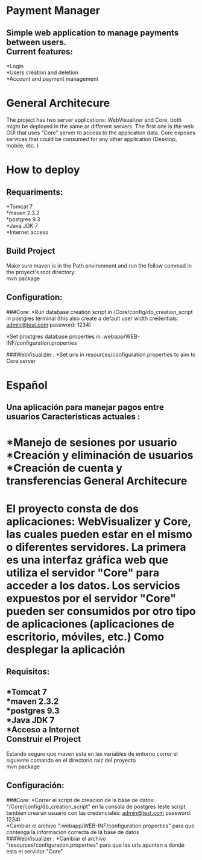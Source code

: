 Payment Manager  
========================  
Simple web application to manage payments between users.  
Current features: 
---------------------  
*Login  
*Users creation and deletion  
*Account and payment management   
 
 
General Architecure  
=======================  
The project has two server applications: WebVisualizer and Core, both might be deployed in the same or different servers. The first one is the web GUI that uses "Core" server to access to the application data. Core exposes services that could be consumed for any other application (Desktop, mobile, etc. )   
  
How to deploy  
==================  
Requariments:  
----------------- 
*Tomcat 7  
*maven 2.3.2  
*postgres 9.3  
*Java JDK 7  
*Internet access  
  
Build Project 
----------------- 
Make sure maven is in the Path environment and run the follow commad in the proyect's root directory:  
mvn package    
 
Configuration:  
-------------- 

###Core: 
*Run database creation script in /Core/config/db_creation_script in postgres terminal (this also create a default user width credentials: admin@test.com password: 1234)  
 
 
*Set prostgres database properties in :webapp/WEB-INF/configuration.properties  
 
 
###WebVisualizer : 
*Set urls in resources/configuration.properties to aim to Core server 
 
Español 
========== 
Una aplicación para manejar pagos entre usuarios 
Características actuales : 
-----------------------
*Manejo de sesiones por usuario 
*Creación y eliminación de usuarios 
*Creación de cuenta y transferencias 
General Architecure  
=======================  
El proyecto consta de dos aplicaciones: WebVisualizer y Core, las cuales pueden estar en el mismo o diferentes servidores. La primera es una interfaz gráfica web que utiliza  el servidor "Core" para acceder a los datos. Los servicios expuestos por el servidor "Core" pueden ser consumidos por otro tipo de aplicaciones (aplicaciones de escritorio, móviles, etc.) 
Como desplegar la aplicación  
==================  
Requisitos:  
----------------- 
*Tomcat 7  
*maven 2.3.2  
*postgres 9.3  
*Java JDK 7  
*Acceso a Internet  
Construir el Project 
----------------- 
Estando seguro que maven esta en las variables de entorno correr el siguiente comando en el directorio raíz del proyecto  
mvn package    
 
Configuración:  
-------------- 
###Core: 
*Correr el script de creacion de la base de datos: "/Core/config/db_creation_script" en  la consola de postgres (este script tambien crea un usuario con las credenciales: admin@test.com password: 1234)  
*Cambiar el archivo ":webapp/WEB-INF/configuration.properties" para que contenga la informacion correcta de la base de datos  
###WebVisualizer : 
*Cambiar el archivo "resources/configuration.properties" para que las urls apunten a donde esta el servidor "Core"
